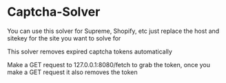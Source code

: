 # Captcha-Solver
You can use this solver for Supreme, Shopify, etc just replace the host and sitekey for the site you want to solve for

This solver removes expired captcha tokens automatically

Make a GET request to 127.0.0.1:8080/fetch to grab the token, once you make a GET request it also removes the token
